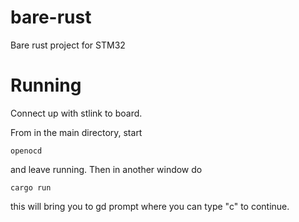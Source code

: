 # bare-rust

Bare rust project for STM32 

# Running

Connect up with stlink to board. 

From in the main directory, start
```aiignore
openocd
```
and leave running. Then in another window do 
```aiignore
cargo run
```
this will bring you to gd prompt where you can type "c" to continue.

